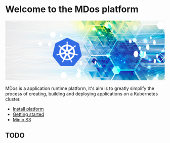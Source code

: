 # Welcome to the MDos platform

![logo](docs/img/mdos.png)

MDos is a application runtime platform, it's aim is to greatly simplify the process of creating, building and deploying applications on a Kubernetes cluster. 

* [Install platform](docs/installation.md)
* [Getting started](docs/getting-started.md)
* [Minio S3](docs/minio.md)


## TODO

### 
